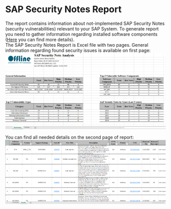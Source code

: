 # SAP Security Notes Report
The report contains information about not-implemented SAP Security Notes (security vulnerabilities) relevant to your SAP System. To generate report you need to gather information regarding installed software components ([Here](./how_to_prepare_sap_softs.md) you can find more details).<br /> 
The SAP Security Notes Report is Excel file with two pages. General information regarding found security issues is available on first page:
![Screenshot](./img/page1.png)

You can find all needed details on the second page of report:
![Screenshot](./img/page2.png)
